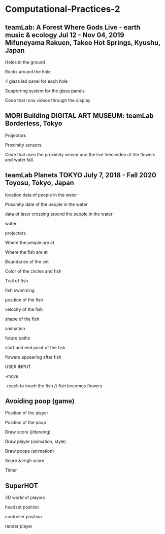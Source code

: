 # Computational-Practices-2
 

## teamLab: A Forest Where Gods Live - earth music & ecology  Jul 12 - Nov 04, 2019 Mifuneyama Rakuen, Takeo Hot Springs, Kyushu, Japan

Holes in the ground

Rocks around the hole

4 glass led panel for each hole

Supporting system for the glass panels

Code that runs videos through the display
 

## MORI Building DIGITAL ART MUSEUM: teamLab Borderless, Tokyo

Projectors

Proximity sensors

Code that uses the proximity sensor and the live feed video of the flowers and water fall.

## teamLab Planets TOKYO July 7, 2018 - Fall 2020 Toyosu, Tokyo, Japan

location data of people in the water

Proximity date of the people in the water

data of laser crossing around the people in the water

water

projecters

Where the people are at

Where the fish are at

Boundaries of the set

Color of the circles and fish

Trail of fish

fish swimming

position of the fish

velocity of the fish

shape of the fish

animation

future paths

start and end point of the fish

flowers appearing after fish

USER INPUT

-move

-reach to touch the fish // fish becomes flowers

## Avoiding poop (game)

Position of the player

Position of the poop

Draw score (jittereing)

Draw player (animation, style)

Draw poops (animation)

Score & High score

Timer

## SuperHOT

3D world of players

headset position

controller position

render player

